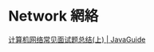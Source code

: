 # Network 網絡




[计算机网络常见面试题总结(上) | JavaGuide](https://javaguide.cn/cs-basics/network/other-network-questions.html)



